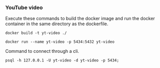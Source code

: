 ### YouTube video

Execute these commands to build the docker image and run the docker container in the same directory as the dockerfile.

```docker
docker build -t yt-video ./
```

```docker
docker run --name yt-video -p 5434:5432 yt-video
```

Command to connect through a cli.

```terminal
psql -h 127.0.0.1 -U yt-video -d yt-video -p 5434;
```